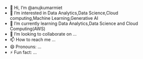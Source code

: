 - 👋 Hi, I’m @anujkumarmiet
- 👀 I’m interested in Data Analytics,Data Science,Cloud computing,Machine Learning,Generative AI
- 🌱 I’m currently learning Data Analytics,Data Science and Cloud Computing(AWS)
- 💞️ I’m looking to collaborate on ...
- 📫 How to reach me ...
- 😄 Pronouns: ...
- ⚡ Fun fact: ...

<!---
anujkumarmiet/anujkumarmiet is a ✨ special ✨ repository because its `README.md` (this file) appears on your GitHub profile.
You can click the Preview link to take a look at your changes.
--->

